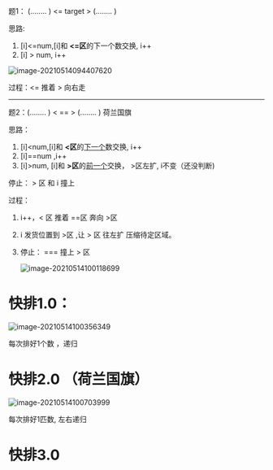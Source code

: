 题1： (........ )    <=    target   >   (........ )

思路:

1. [i]<=num,[i]和 **<=区**的下一个数交换, i++ 
2. [i] > num, i++

![image-20210514094407620](C:\Users\可爱的小栩\AppData\Roaming\Typora\typora-user-images\image-20210514094407620.png)

 过程：<= 推着 > 向右走

---------------------------------------------------------------------------------------------------------



题2：(........ )    <       ==     > (........ )   荷兰国旗

思路：

1. [i]<num,[i]和 **<区**的<u>下一个</u>数交换, i++ 
2. [i]==num ,i++
3. [i]>num, [i]和 **>区**的<u>前一个</u>交换， >区左扩, i不变（还没判断)

 停止：   > 区  和  i 撞上

过程： 

1.  i++，< 区 推着 ==区 奔向  >区

2.  i 发货位置到 >区 ,让 > 区 往左扩  压缩待定区域。

3. 停止：  === 撞上   > 区

   ![image-20210514100118699](C:\Users\可爱的小栩\AppData\Roaming\Typora\typora-user-images\image-20210514100118699.png)



# 快排1.0：

![image-20210514100356349](C:\Users\可爱的小栩\AppData\Roaming\Typora\typora-user-images\image-20210514100356349.png)

 每次排好1个数 ，递归



# 快排2.0 （荷兰国旗）

![image-20210514100703999](C:\Users\可爱的小栩\AppData\Roaming\Typora\typora-user-images\image-20210514100703999.png)

 每次排好1匹数, 左右递归

# 快排3.0 


